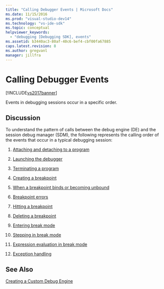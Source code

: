 ```yaml
---
title: "Calling Debugger Events | Microsoft Docs"
ms.date: 11/15/2016
ms.prod: "visual-studio-dev14"
ms.technology: "vs-ide-sdk"
ms.topic: conceptual
helpviewer_keywords: 
  - "debugging [Debugging SDK], events"
ms.assetid: b3440ac3-80af-40c6-bef4-cbf00fa67885
caps.latest.revision: 8
ms.author: gregvanl
manager: jillfra
---
```

# Calling Debugger Events
[!INCLUDE[vs2017banner](../../includes/vs2017banner.md)]

Events in debugging sessions occur in a specific order.  
  
## Discussion  
 To understand the pattern of calls between the debug engine (DE) and the session debug manager (SDM), the following represents the calling order of the events that occur in a typical debugging session:  
  
1. [Attaching and detaching to a program](../../extensibility/debugger/attaching-and-detaching-to-a-program.md)  
  
2. [Launching the debugger](../../extensibility/debugger/launching-the-debugger.md)  
  
3. [Terminating a program](../../extensibility/debugger/terminating-a-program.md)  
  
4. [Creating a breakpoint](../../extensibility/debugger/creating-a-breakpoint.md)  
  
5. [When a breakpoint binds or becoming unbound](../../extensibility/debugger/when-a-breakpoint-binds-or-becomes-unbound.md)  
  
6. [Breakpoint errors](../../extensibility/debugger/breakpoint-errors.md)  
  
7. [Hitting a breakpoint](../../extensibility/debugger/hitting-a-breakpoint.md)  
  
8. [Deleting a breakpoint](../../extensibility/debugger/deleting-a-breakpoint.md)  
  
9. [Entering break mode](../../extensibility/debugger/entering-break-mode.md)  
  
10. [Stepping in break mode](../../extensibility/debugger/stepping-in-break-mode.md)  
  
11. [Expression evaluation in break mode](../../extensibility/debugger/expression-evaluation-in-break-mode.md)  
  
12. [Exception handling](../../extensibility/debugger/exception-handling-visual-studio-sdk.md)  
  
## See Also  
 [Creating a Custom Debug Engine](../../extensibility/debugger/creating-a-custom-debug-engine.md)
